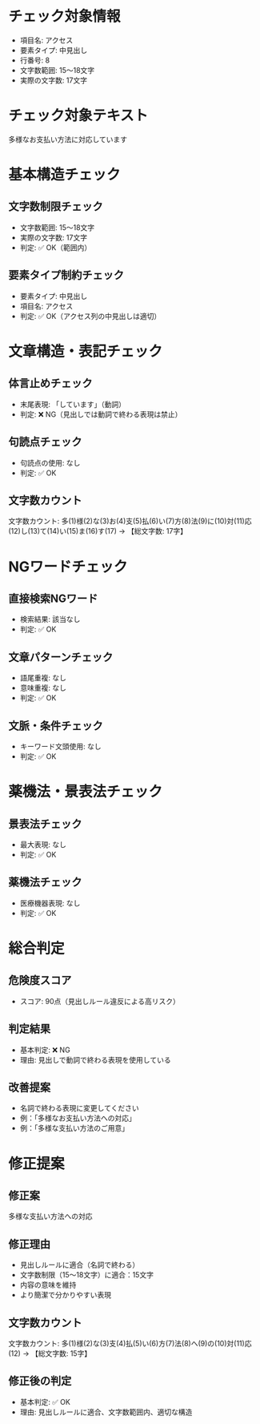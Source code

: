 # チェック対象情報

- 項目名: アクセス
- 要素タイプ: 中見出し
- 行番号: 8
- 文字数範囲: 15～18文字
- 実際の文字数: 17文字

# チェック対象テキスト

多様なお支払い方法に対応しています

# 基本構造チェック

## 文字数制限チェック
- 文字数範囲: 15～18文字
- 実際の文字数: 17文字
- 判定: ✅ OK（範囲内）

## 要素タイプ制約チェック
- 要素タイプ: 中見出し
- 項目名: アクセス
- 判定: ✅ OK（アクセス列の中見出しは適切）

# 文章構造・表記チェック

## 体言止めチェック
- 末尾表現: 「しています」（動詞）
- 判定: ❌ NG（見出しでは動詞で終わる表現は禁止）

## 句読点チェック
- 句読点の使用: なし
- 判定: ✅ OK

## 文字数カウント
文字数カウント: 多(1)様(2)な(3)お(4)支(5)払(6)い(7)方(8)法(9)に(10)対(11)応(12)し(13)て(14)い(15)ま(16)す(17) → 【総文字数: 17字】

# NGワードチェック

## 直接検索NGワード
- 検索結果: 該当なし
- 判定: ✅ OK

## 文章パターンチェック
- 語尾重複: なし
- 意味重複: なし
- 判定: ✅ OK

## 文脈・条件チェック
- キーワード文頭使用: なし
- 判定: ✅ OK

# 薬機法・景表法チェック

## 景表法チェック
- 最大表現: なし
- 判定: ✅ OK

## 薬機法チェック
- 医療機器表現: なし
- 判定: ✅ OK

# 総合判定

## 危険度スコア
- スコア: 90点（見出しルール違反による高リスク）

## 判定結果
- 基本判定: ❌ NG
- 理由: 見出しで動詞で終わる表現を使用している

## 改善提案
- 名詞で終わる表現に変更してください
- 例：「多様なお支払い方法への対応」
- 例：「多様な支払い方法のご用意」

# 修正提案

## 修正案
多様な支払い方法への対応

## 修正理由
- 見出しルールに適合（名詞で終わる）
- 文字数制限（15～18文字）に適合：15文字
- 内容の意味を維持
- より簡潔で分かりやすい表現

## 文字数カウント
文字数カウント: 多(1)様(2)な(3)支(4)払(5)い(6)方(7)法(8)へ(9)の(10)対(11)応(12) → 【総文字数: 15字】

## 修正後の判定
- 基本判定: ✅ OK
- 理由: 見出しルールに適合、文字数範囲内、適切な構造
